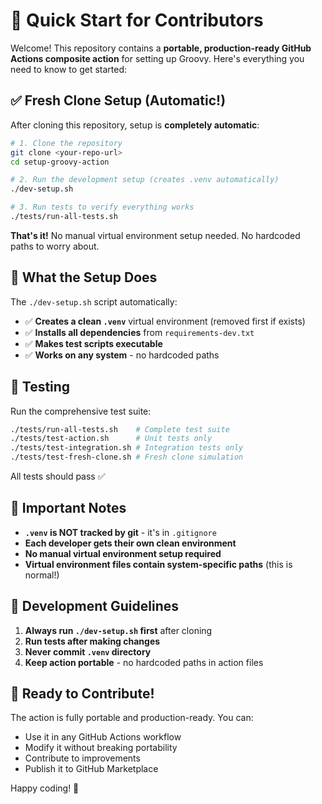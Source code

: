 # 🚀 Quick Start for Contributors

Welcome! This repository contains a **portable, production-ready GitHub Actions composite action** for setting up Groovy. Here's everything you need to know to get started:

## ✅ Fresh Clone Setup (Automatic!)

After cloning this repository, setup is **completely automatic**:

```bash
# 1. Clone the repository
git clone <your-repo-url>
cd setup-groovy-action

# 2. Run the development setup (creates .venv automatically)
./dev-setup.sh

# 3. Run tests to verify everything works
./tests/run-all-tests.sh
```

**That's it!** No manual virtual environment setup needed. No hardcoded paths to worry about.

## 🎯 What the Setup Does

The `./dev-setup.sh` script automatically:

- ✅ **Creates a clean `.venv`** virtual environment (removed first if exists)
- ✅ **Installs all dependencies** from `requirements-dev.txt`
- ✅ **Makes test scripts executable**
- ✅ **Works on any system** - no hardcoded paths

## 🧪 Testing

Run the comprehensive test suite:

```bash
./tests/run-all-tests.sh    # Complete test suite
./tests/test-action.sh      # Unit tests only
./tests/test-integration.sh # Integration tests only
./tests/test-fresh-clone.sh # Fresh clone simulation
```

All tests should pass ✅

## 📁 Important Notes

- **`.venv` is NOT tracked by git** - it's in `.gitignore`
- **Each developer gets their own clean environment**
- **No manual virtual environment setup required**
- **Virtual environment files contain system-specific paths** (this is normal!)

## 🔧 Development Guidelines

1. **Always run `./dev-setup.sh` first** after cloning
2. **Run tests after making changes**
3. **Never commit `.venv` directory**
4. **Keep action portable** - no hardcoded paths in action files

## 🎉 Ready to Contribute!

The action is fully portable and production-ready. You can:

- Use it in any GitHub Actions workflow
- Modify it without breaking portability
- Contribute to improvements
- Publish it to GitHub Marketplace

Happy coding! 🚀
